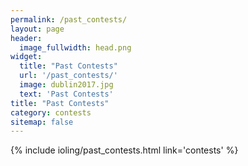 ```yaml
---
permalink: /past_contests/
layout: page
header:
  image_fullwidth: head.png
widget:
  title: "Past Contests"
  url: '/past_contests/'
  image: dublin2017.jpg
  text: 'Past Contests'
title: "Past Contests"
category: contests
sitemap: false
---
```


{% include ioling/past_contests.html link='contests' %} 